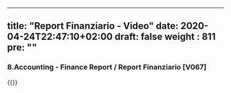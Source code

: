  ---
title: "Report Finanziario - Video"
date: 2020-04-24T22:47:10+02:00
draft: false
weight : 811
pre: "<b></b>"
---

### 8.Accounting - Finance Report  / Report Finanziario [V067]
{{<youtube IBzj8TtuzvQ>}}
